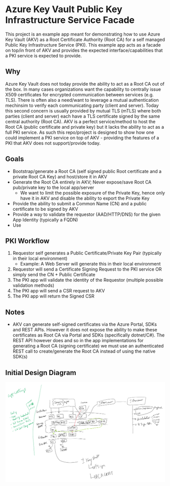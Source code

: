 # Azure Key Vault Public Key Infrastructure Service Facade

This project is an example app meant for demonstrating how to use Azure Key Vault (AKV) as a Root Certificate Authority (Root CA) for a self managed Public Key Infrastructure Service (PKI).  This example app acts as a facade on top/in front of AKV and provides the expected interface/capabilities that a PKI service is expected to provide.

## Why

Azure Key Vault does not today provide the ability to act as a Root CA out of the box.  In many cases organizations want the capability to centrally issue X509 certificates for encrypted communication between services (e.g. TLS).  There is often also a need/want to leverage a mutual authentication mechinsim to verify each communicating party (client and server).  Today this second concern is usually provided by mutual TLS (mTLS) where both parties (client and server) each have a TLS certificate signed by the same central authority (Root CA).  AKV is a perfect service/method to host the Root CA (public certificate and private key) but it lacks the ability to act as a full PKI service.  As such this repo/project is designed to show how one could implement a PKI service on top of AKV - providing the features of a PKI that AKV does not support/provide today.

## Goals
- Bootstrap/generate a Root CA (self signed public Root certificate and a private Root CA Key) and host/store it in AKV
- Generate the Root CA entirely in AKV; Never expose/save Root CA pub/private key to the local app/server
	- We want to limit the possible exposure of the Private Key, hence only have it in AKV and disable the ability to export the Private Key
- Provide the ability to submit a Common Name (CN) and a public certificate to be signed by AKV
- Provide a way to validate the requestor (AAD/HTTP/DNS) for the given App Identity (typically a FQDN)
- Use 

## PKI Workflow
1. Requestor self generates a Public Certificate/Private Key Pair (typically in their local environment)
	- Example: A Web Server will generate this in their local environment
2. Requestor will send a Certificate Signing Request to the PKI service OR simply send the CN + Public Certificate
3. The PKI app will validate the identity of the Requestor (multiple possible validation methods)
4. The PKI app will send a CSR request to AKV
5. The PKI app will return the Signed CSR

## Notes
- AKV can generate self-signed certificates via the Azure Portal, SDKs and REST APIs.  However it does not expose the ability to make these certificates as Root CA via Portal and SDKs (specifically dotnet/C#).  The REST API however does and so in the app implementations for generating a Root CA (signing certificate) we must use an authenticated REST call to create/generate the Root CA instead of using the native SDK(s)

## Initial Design Diagram

![Initial design diagram](/img/initial-diagram.png)